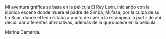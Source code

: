 ﻿Mi aventura gráfica se basa en la película El Rey León, iniciando con la icónica escena donde muere el padre de Simba, Mufasa, por la culpa de su tío Scar, donde el león estaba a punto de caer a la estampida. a partir de ahí decidí dar diferentes alternativas, además de la que sucede en la película.

Marina Camarda.

